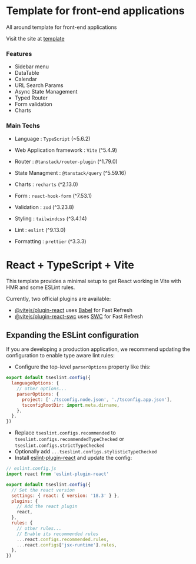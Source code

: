 # Template for front-end applications
All around template for front-end applications

Visit the site at [template](https://template.leosarmento.com)

### Features
- Sidebar menu
- DataTable
- Calendar
- URL Search Params
- Async State Management
- Typed Router
- Form validation
- Charts

### Main Techs

- Language : `TypeScript` (~5.6.2)
- Web Application framework : `Vite` (^5.4.9)
- Router : `@tanstack/router-plugin` (^1.79.0)
- State Managment : `@tanstack/query` (^5.59.16)
- Charts : `recharts` (^2.13.0)
- Form : `react-hook-form` (^7.53.1)
- Validation : `zod` (^3.23.8)
- Styling : `tailwindcss` (^3.4.14)

- Lint : `eslint` (^9.13.0)
- Formatting : `prettier` (^3.3.3)


# React + TypeScript + Vite

This template provides a minimal setup to get React working in Vite with HMR and some ESLint rules.

Currently, two official plugins are available:

- [@vitejs/plugin-react](https://github.com/vitejs/vite-plugin-react/blob/main/packages/plugin-react/README.md) uses [Babel](https://babeljs.io/) for Fast Refresh
- [@vitejs/plugin-react-swc](https://github.com/vitejs/vite-plugin-react-swc) uses [SWC](https://swc.rs/) for Fast Refresh

## Expanding the ESLint configuration

If you are developing a production application, we recommend updating the configuration to enable type aware lint rules:

- Configure the top-level `parserOptions` property like this:

```js
export default tseslint.config({
  languageOptions: {
    // other options...
    parserOptions: {
      project: ['./tsconfig.node.json', './tsconfig.app.json'],
      tsconfigRootDir: import.meta.dirname,
    },
  },
})
```

- Replace `tseslint.configs.recommended` to `tseslint.configs.recommendedTypeChecked` or `tseslint.configs.strictTypeChecked`
- Optionally add `...tseslint.configs.stylisticTypeChecked`
- Install [eslint-plugin-react](https://github.com/jsx-eslint/eslint-plugin-react) and update the config:

```js
// eslint.config.js
import react from 'eslint-plugin-react'

export default tseslint.config({
  // Set the react version
  settings: { react: { version: '18.3' } },
  plugins: {
    // Add the react plugin
    react,
  },
  rules: {
    // other rules...
    // Enable its recommended rules
    ...react.configs.recommended.rules,
    ...react.configs['jsx-runtime'].rules,
  },
})
```
